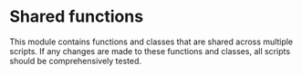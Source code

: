 # Shared functions

This module contains functions and classes that are shared across multiple scripts. If
any changes are made to these functions and classes, all scripts should be comprehensively tested.
